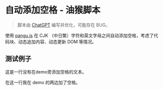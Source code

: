 # 自动添加空格 - 油猴脚本

> 脚本由 [ChatGPT](https://chat.openai.com/chat) 编写并优化，可能存在 BUG。

使用 [pangu.js](https://github.com/vinta/pangu.js/blob/master/dist/browser/pangu.js) 在 CJK （中日繁）字符和英文字母之间自动添加空格，考虑了代码块、动态追加内容、动态更新 DOM 等情况。

## 测试例子

这是一行没有在demo旁添加空格的文本。

在这一行我在 demo 的两边加了空格。
